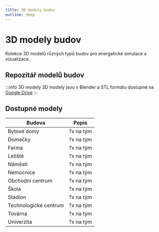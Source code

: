 ```yaml
---
title: 3D modely budov
outline: deep
---
```


# 3D modely budov

Kolekce 3D modelů různých typů budov pro energetické simulace a vizualizace.


## Repozitář modelů budov

:::info 3D modely
3D modely jsou v Blender a STL formátu dostupné na [Google Drive](https://drive.google.com/drive/folders/1wJj-qT0s7VHHcfS2Py6j64IpEcg_oayi?usp=sharing)
:::

<ImageGallery folder="budovy" />

## Dostupné modely

| Budova                | Popis                              |
|----------------------|-----------------------------------|
| Bytové domy          | ?x na tým         |
| Domečky			   | ?x na tým         |
| Farma                | ?x na tým         |
| Letiště              | ?x na tým         |
| Náměstí              | ?x na tým         |
| Nemocnice            | ?x na tým         |
| Obchodní centrum     | ?x na tým         |
| Škola                | ?x na tým         |
| Stadion              | ?x na tým         |
| Technologické centrum| ?x na tým         |
| Továrna              | ?x na tým         |
| Univerzita           | ?x na tým         |